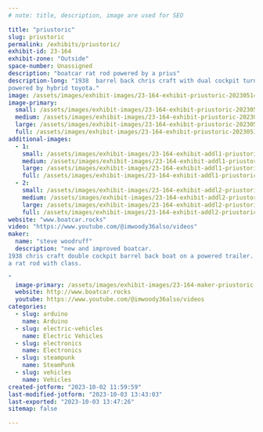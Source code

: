 ```yaml
---
# note: title, description, image are used for SEO

title: "priustoric"
slug: priustoric
permalink: /exhibits/priustoric/
exhibit-id: 23-164
exhibit-zone: "Outside"
space-number: Unassigned
description: "boatcar rat rod powered by a prius"
description-long: "1938  barrel back chris craft with dual cockpit turned into a boatcar.
powered by hybrid toyota."
image: /assets/images/exhibit-images/23-164-exhibit-priustoric-20230514-175256-large.jpg
image-primary: 
  small: /assets/images/exhibit-images/23-164-exhibit-priustoric-20230514-175256-small.jpg
  medium: /assets/images/exhibit-images/23-164-exhibit-priustoric-20230514-175256-medium.jpg
  large: /assets/images/exhibit-images/23-164-exhibit-priustoric-20230514-175256-large.jpg
  full: /assets/images/exhibit-images/23-164-exhibit-priustoric-20230514-175256-full.jpg
additional-images: 
  - 1:
    small: /assets/images/exhibit-images/23-164-exhibit-addl1-priustoric-20230514-175321-small.jpg
    medium: /assets/images/exhibit-images/23-164-exhibit-addl1-priustoric-20230514-175321-medium.jpg
    large: /assets/images/exhibit-images/23-164-exhibit-addl1-priustoric-20230514-175321-large.jpg
    full: /assets/images/exhibit-images/23-164-exhibit-addl1-priustoric-20230514-175321-full.jpg
  - 2:
    small: /assets/images/exhibit-images/23-164-exhibit-addl2-priustoric-20230514-175335-small.jpg
    medium: /assets/images/exhibit-images/23-164-exhibit-addl2-priustoric-20230514-175335-medium.jpg
    large: /assets/images/exhibit-images/23-164-exhibit-addl2-priustoric-20230514-175335-large.jpg
    full: /assets/images/exhibit-images/23-164-exhibit-addl2-priustoric-20230514-175335-full.jpg
website: "www.boatcar.rocks"
video: "https://www.youtube.com/@imwoody36also/videos"
maker: 
  name: "steve woodruff"
  description: "new and improved boatcar.
1938 chris craft double cockpit barrel back boat on a powered trailer.
a rat rod with class.

"
  image-primary: /assets/images/exhibit-images/23-164-maker-priustoric-i-think-this-is-the-one-edit-2-medium.JPG
  website: http://www.boatcar.rocks
  youtube: https://www.youtube.com/@imwoody36also/videos
categories: 
  - slug: arduino
    name: Arduino
  - slug: electric-vehicles
    name: Electric Vehicles
  - slug: electronics
    name: Electronics
  - slug: steampunk
    name: SteamPunk
  - slug: vehicles
    name: Vehicles
created-jotform: "2023-10-02 11:59:59"
last-modified-jotform: "2023-10-03 13:43:03"
last-exported: "2023-10-03 13:47:26"
sitemap: false

---
```

